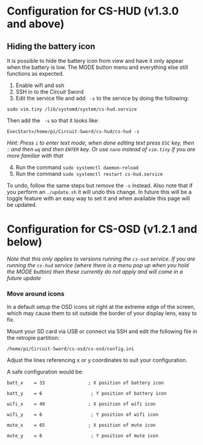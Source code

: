 # Configuration for CS-HUD (v1.3.0 and above)

## Hiding the battery icon
It is possible to hide the battery icon from view and have it only appear when the battery is low. The MODE button menu and everything else still functions as expected.

1. Enable wifi and ssh
2. SSH in to the Circuit Sword
3. Edit the service file and add ` -s` to the service by doing the following:

`sudo vim.tiny /lib/systemd/system/cs-hud.service`

Then add the ` -s` so that it looks like:

```
ExecStart=/home/pi/Circuit-Sword/cs-hud/cs-hud -s
```

_Hint: Press `i` to enter text mode, when done editing text press `ESC` key, then `:` and then `wq` and then `ENTER` key. Or use `nano` instead of `vim.tiny` if you are more familiar with that_

4. Run the command `sudo systemctl daemon-reload`
5. Run the command `sudo systemctl restart cs-hud.service`

To undo, follow the same steps but _remove_ the `-s` instead. Also note that if you perform an `./update.sh` it will undo this change. In future this will be a toggle feature with an easy way to set it and when available this page will be updated.

# Configuration for CS-OSD (v1.2.1 and below)

_Note that this only applies to versions running the `cs-osd` service. If you are running the `cs-hud` service (where there is a menu pop up when you hold the MODE button) then these currently do not apply and will come in a future update_
### Move around icons

In a default setup the OSD icons sit right at the extreme edge of the screen, which may cause them to sit outside the border of your display lens, easy to fix.

Mount your SD card via USB or connect via SSH and edit the following file in the retropie partition:

`/home/pi/Circuit-Sword/cs-osd/cs-osd/config.ini`

Adjust the lines referencing x or y coordinates to suit your configuration.

A safe configuration would be:

`batt_x    = 33                ; X position of battery icon`

`batt_y    = 6                  ; Y position of battery icon`


`wifi_x    = 49                ; X position of wifi icon`

`wifi_y    = 6                  ; Y position of wifi icon`


`mute_x    = 65                ; X position of mute icon`

`mute_y    = 6                  ; Y position of mute icon`

